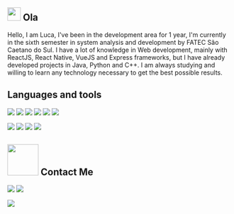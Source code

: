 ## <img src="https://docs.google.com/uc?id=10HjJFyqwZOsm51kwHSgpyDTNjakjWN5F" width="30px"></img> Ola

Hello, I am Luca, I've been in the development area for 1 year, I'm currently in the sixth semester in system analysis and development by FATEC São Caetano do Sul.
I have a lot of knowledge in Web development, mainly with ReactJS, React Native, VueJS and Express frameworks, but I have already developed projects in Java, Python and C++.
I am always studying and willing to learn any technology necessary to get the best possible results.
  
## Languages and tools
  
  <img src="https://img.shields.io/badge/HTML5-E34F26?style=for-the-badge&logo=html5&logoColor=white"></img>
  <img src="https://img.shields.io/badge/CSS3-1572B6?style=for-the-badge&logo=css3&logoColor=white"></img>
  <img src="https://img.shields.io/badge/JavaScript-F7DF1E?style=for-the-badge&logo=javascript&logoColor=black"></img>
  <img src="https://img.shields.io/badge/TypeScript-007ACC?style=for-the-badge&logo=typescript&logoColor=white"></img>
  <img src="https://img.shields.io/badge/C%2B%2B-00599C?style=for-the-badge&logo=c%2B%2B&logoColor=white"></img>
  <img src="https://img.shields.io/badge/Java-ED8B00?style=for-the-badge&logo=java&logoColor=white"></img>
  
  <img src="https://img.shields.io/badge/Node.js-43853D?style=for-the-badge&logo=node-dot-js&logoColor=white"></img>
  <img src="https://img.shields.io/badge/React-20232A?style=for-the-badge&logo=react&logoColor=61DAFB"></img>
  <img src="https://img.shields.io/badge/Vue.js-35495E?style=for-the-badge&logo=vuedotjs&logoColor=4FC08"></img>
  <img src="https://img.shields.io/badge/Docker-0091e2?style=for-the-badge&logo=docker&logoColor=white"></img>
  
  ## <img src="https://docs.google.com/uc?id=1saNSRgM40Oih48gOy_SHvgEPzr5oUMQx" width="70px"> Contact Me 
  <a href="https://www.linkedin.com/in/luca-guido-regolini/" target="_blank"><img src="https://img.shields.io/badge/luca_Guido_Regolini-0077B5?style=for-the-badge&logo=linkedin&logoColor=white"></img><a> <a data-v-0df864cc="" href="mailto:lucagregolini@gmail.com"><img src="https://img.shields.io/badge/lucagregolini@gmail.com-ea4335?style=for-the-badge&logo=gmail&logoColor=white"></img></a>

<img src="https://docs.google.com/uc?id=1XRh-ZfhncyeLPXpFGztKBwqKx56E48Y3"></img>
  
  

  
